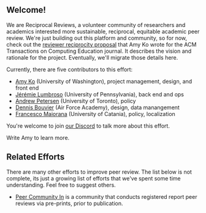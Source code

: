 ## Welcome!

We are Reciprocal Reviews, a volunteer community of researchers and academics interested more sustainable, reciprocal, equitable academic peer review. We're just building out this platform and community, so for now, check out the [reviewer reciprocity proposal](https://docs.google.com/document/d/1RHirbCdQFxBeCbjAAbba1MJtxDOG4cuml66_xWGgXAI/edit#heading=h.gtlebyp3cvjf) that Amy Ko wrote for the ACM Transactions on Computing Education journal. It describes the vision and rationale for the project. Eventually, we'll migrate those details here.

Currently, there are five contributors to this effort:

* [Amy Ko](mailto:ajko@uw.edu) (University of Washington), project management, design, and front end
* [Jérémie Lumbroso](mailto:lumbroso@cis.upenn.edu) (University of Pennsylvania), back end and ops
* [Andrew Petersen](mailto:andrew.petersen@utoronto.ca) (University of Toronto), policy
* [Dennis Bouvier](djb@acm.org) (Air Force Academy), design, data manangement
* [Francesco Maiorana](fmaioran@gmail.com) (University of Catania), policy, localization

You're welcome to join [our Discord](https://discord.gg/GzdCGzWMrj) to talk more about this effort.

Write Amy to learn more.

## Related Efforts

There are many other efforts to improve peer review. The list below is not complete, its just a growing list of efforts that we've spent some time understanding. Feel free to suggest others.

* [Peer Community In](https://rr.peercommunityin.org/about) is a community that conducts registered report peer reviews via pre-prints, prior to publication.
